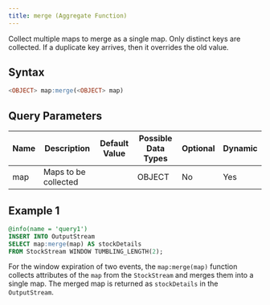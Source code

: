 ```yaml
---
title: merge (Aggregate Function)
---
```


Collect multiple maps to merge as a single map. Only distinct keys are collected. If a duplicate key arrives, then it overrides the old value.

## Syntax

```sql
<OBJECT> map:merge(<OBJECT> map)
```

## Query Parameters

| Name | Description          | Default Value | Possible Data Types | Optional | Dynamic |
|------|----------------------|---------------|---------------------|----------|---------|
| map  | Maps to be collected |               | OBJECT              | No       | Yes     |

## Example 1

```sql
@info(name = 'query1')
INSERT INTO OutputStream
SELECT map:merge(map) AS stockDetails
FROM StockStream WINDOW TUMBLING_LENGTH(2);
```

For the window expiration of two events, the `map:merge(map)` function collects attributes of the `map` from the `StockStream` and merges them into a single map. The merged map is returned as `stockDetails` in the `OutputStream`.
